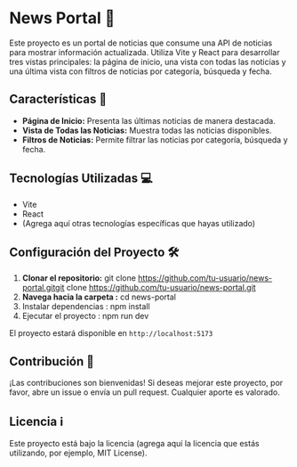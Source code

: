 # News Portal 📰

Este proyecto es un portal de noticias que consume una API de noticias para mostrar información actualizada. Utiliza Vite y React para desarrollar tres vistas principales: la página de inicio, una vista con todas las noticias y una última vista con filtros de noticias por categoría, búsqueda y fecha.

## Características 🚀

* **Página de Inicio:** Presenta las últimas noticias de manera destacada.
* **Vista de Todas las Noticias:** Muestra todas las noticias disponibles.
* **Filtros de Noticias:** Permite filtrar las noticias por categoría, búsqueda y fecha.

## Tecnologías Utilizadas 💻

* Vite
* React
* (Agrega aquí otras tecnologías específicas que hayas utilizado)

## Configuración del Proyecto 🛠️

1. **Clonar el repositorio:**
   git clone https://github.com/tu-usuario/news-portal.gitgit clone https://github.com/tu-usuario/news-portal.git
2. **Navega hacia la carpeta :** cd news-portal
3. Instalar dependencias : npm install
4. Ejecutar el proyecto : npm run dev


El proyecto estará disponible en `http://localhost:5173`


## Contribución 🤝

¡Las contribuciones son bienvenidas! Si deseas mejorar este proyecto, por favor, abre un issue o envía un pull request. Cualquier aporte es valorado.

## Licencia ℹ️

Este proyecto está bajo la licencia (agrega aquí la licencia que estás utilizando, por ejemplo, MIT License).
